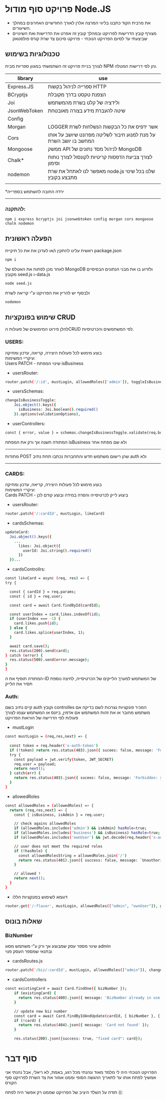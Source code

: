 # פרויקט סוף מודול Node.JS

- את מרבית הקוד כתבנו בליווי המרצה אלרן לאורך החודשיים האחרונים במהלך השיעורים.
- מצורף קובץ הדרישות לפרויקט ובמהלך קובץ זה אפרט את הדרישות ואת השינויים שביצעתי עד לסיום הפרויקט הנוכחי - פרויקט סיכום צד שרת קורס פולסטאק


## טכנולוגיות בשימוש
לצורך בניית פרויקט זה השתמשתי במגוון ספריות מבית NPM והן לפי דרישות המטלה.


| library | use |
| ------ | ------ |
| Express.JS | ספרייה לניהול בקשות HTTP |
| BCryptjs | הצפנת טקסט בדרך מקובלת |
| Joi | ולידציה של קלט בשרת מהמשתמש |
| JsonWebToken | שיטה להעברת מידע בצורה מאובטחת|
| Config |  |
| Morgan | LOGGER אשר ידפיס את כל הבקשות הנשלחות לשרת |
| Cors | על מנת למנוע חיבור לשליטה מפרונט שיושב על אותו המחשב בו יושב השרת |
| Mongoose | ממשק API לניהול מסד נתונים של MongoDB |
| Chalk* | לצורך צביעת הדפסות קריטיות לקונסול לצורך נוחות וסימון |
| nodemon | מאפשר לנו לאתחל את שרת node.js שלנו בכל שינוי מתבצע בקובץ|
|||
*ירדה החובה להשתמש בספרייה
<HR>

### להתקנה:

```
npm i express bcryptjs joi jsonwebtoken config morgan cors mongoose chalk nodemon
```


## הפעלה ראשונית

ראשית עלינו להתקין ו/או לעדכן את את כל תיקיית package.json

```sh
npm i
```
לאחר מכן לפתוח את האטלס של MongoDB ולזרוע בו את מבני הנתונים הבסיסיים מקובץ seed.js ו-data.js
```sh
node seed.js
```
ולבסוף יש להריץ את הפרויקט ע"י קריאה לשרת
```sh
nodemon
```

## שימוש בפונקציות CRUD
להלן פירוט המימושים של פעולות הCRUD לפי המשתמשים והכרטיסיות.

### USERS:
בוצע מימוש לכל פעולות היצירה, קריאה, עדכון ומחיקה
<Br>
עיקריי המשימות:
<Br>
Users PATCH - שינוי המפתח isBusiness

- usersRouter:
```sh
router.patch('/:id', mustLogin, allowedRoles(['admin']), toggleIsBusiness)
```

- usersSchemas:
```sh
changeIsBusinessToggle:
    Joi.object().keys({
      isBusiness: Joi.boolean().required()
    }).options(validationOptions),
```

- userControllers:
```sh
const { error, value } = schemas.changeIsBusinessToggle.validate(req.body);
```
המתודה תשנה אך ורק את המפתח isBusiness ולא שם מפתח אחר
<HR>
מתודות POST שהן רישום משתמש חדש והתחברות נכתבו תחת נתיב auth ולא
<HR>

### CARDS:
בוצע מימוש לכל פעולות היצירה, קריאה, עדכון ומחיקה
<Br>
עיקריי המשימות:
<Br>
Cards PATCH - ביצוע לייק לכרטיסייה והסרה במידה ובוצע קודם לכן
- usersRouter:
```sh
router.patch('/:cardId', mustLogin, likeCard) 
```
- cardsSchemas:
```sh
updateCard:
  Joi.object().keys({
    ...
      likes: Joi.object({
        userId: Joi.string().required()
      })
  })...
```

  - cardsControllrs:
  ```sh
  const likeCard = async (req, res) => {
  try {

    const { cardId } = req.params;
    const { id } = req.user;

    const card = await Card.findById(cardId);

    const userIndex = card.likes.indexOf(id);
    if (userIndex === -1) {
      card.likes.push(id);
    } else {
      card.likes.splice(userIndex, 1);
    }

    await card.save();
    res.status(200).send(card);
  } catch (error) {
    res.status(500).send(error.message);
  }
}
```
המתודה תוסיף את ה-ID של המשתמש למערך הלייקים של הכרטיסייה, לחיצה נוספת תסיר את הלייק

### Auth:

קיים נתיב בשם auth וקובץ controlles המכיר פונקציות נצרכות לשם בדיקה אם משתמש מחובר או את זהות המשתמש אם אדמין, ביזנס או המשתמש עצמו לצורך פעולות לפי הדרישה של הוראות הפרויקט

- mustLogin
```sh
const mustLogin = (req,res,next) => {
  
  const token = req.header('x-auth-token')
  if (!token) return res.status(403).json({ sucees: false, message: 'Forbidden: you must be logged-in to view this content' })
  try {
    const payload = jwt.verify(token, JWT_SECRET)
    req.user = payload;
    return next();
  } catch(err) {
    return res.status(403).json({ sucees: false, message: 'Forbidden: you must be logged-in to view this content' })
  }
}
```

- allowedRoles
```sh
const allowedRoles = (allowedRoles) => {
  return (req,res,next) => {
    const { isBusiness, isAdmin } = req.user;

    // check agains allowedRoles
    if (allowedRoles.includes('admin') && isAdmin) hasRole=true;
    if (allowedRoles.includes('business') && isBusiness) hasRole=true;
    if (allowedRoles.includes('ownUser') && jwt.decode(req.header('x-auth-token')).id === req.params.id) hasRole = true;

    // user does not meet the required roles
    if (!hasRole) {
      const allowedRolesString = allowedRoles.join('/')
      return res.status(401).json({ success: false, message: `Unauthorized: only ${allowedRolesString} users can access this resource` })
    }

    // allowed !
    return next();
  }
}
```
- דוגמא לשימוש בפונקציות הללו
```sh
router.get('/:flavor', mustLogin, allowedRoles(["admin", "ownUser"]), getIceCream)
```

## שאלות בונוס
### BizNumber
שינוי מספר עסק שמבוצע אך ורק ע"י משתמש מסוג admin
<br>
ובתנאי שמספר העסק פנוי

- cardsRoutes.js
```sh
router.patch('/biz/:cardId', mustLogin, allowedRoles(["admin"]), changeBizNumber)
```
- cardsControllers
```sh
const existingCard = await Card.findOne({ bizNumber });
    if (existingCard) {
      return res.status(400).json({ message: 'BizNumber already in use' });
    }

    // update new biz number
    const card = await Card.findByIdAndUpdate(cardId, { bizNumber }, { new: true });
    if (!card) {
      return res.status(404).json({ message: 'Card not found' });
    }

    res.status(200).json({success: true, "fixed card": card});
```

# סוף דבר
הפרויקט הנוכחי היה לי מלמד מאוד ונהנתי מכל רגע, באמת, לא ריאלי, אבל נהנתי
אני אמשיך לפתח אותו עד לתאריך ההגשה הסופי וממנו אגזור את צד השרת לפרויקט סוף הקורס

תודה על השלד היציב של הפרויקט שממנו רק אפשר היה לפתח ((:
